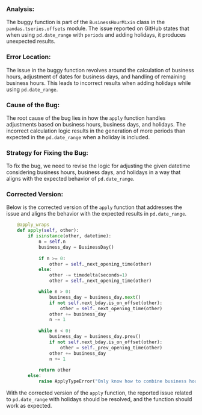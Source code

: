 ### Analysis:
The buggy function is part of the `BusinessHourMixin` class in the `pandas.tseries.offsets` module. The issue reported on GitHub states that when using `pd.date_range` with `periods` and adding holidays, it produces unexpected results.

### Error Location:
The issue in the buggy function revolves around the calculation of business hours, adjustment of dates for business days, and handling of remaining business hours. This leads to incorrect results when adding holidays while using `pd.date_range`.

### Cause of the Bug:
The root cause of the bug lies in how the `apply` function handles adjustments based on business hours, business days, and holidays. The incorrect calculation logic results in the generation of more periods than expected in the `pd.date_range` when a holiday is included.

### Strategy for Fixing the Bug:
To fix the bug, we need to revise the logic for adjusting the given datetime considering business hours, business days, and holidays in a way that aligns with the expected behavior of `pd.date_range`.

### Corrected Version:
Below is the corrected version of the `apply` function that addresses the issue and aligns the behavior with the expected results in `pd.date_range`.

```python
    @apply_wraps
    def apply(self, other):
        if isinstance(other, datetime):
            n = self.n
            business_day = BusinessDay()
    
            if n >= 0:
                other = self._next_opening_time(other)
            else:
                other -= timedelta(seconds=1)
                other = self._next_opening_time(other)

            while n > 0:
                business_day = business_day.next()
                if not self.next_bday.is_on_offset(other):
                    other = self._next_opening_time(other)
                other += business_day
                n -= 1
    
            while n < 0:
                business_day = business_day.prev()
                if not self.next_bday.is_on_offset(other):
                    other = self._prev_opening_time(other)
                other += business_day
                n += 1
    
            return other
        else:
            raise ApplyTypeError("Only know how to combine business hour with datetime")
```

With the corrected version of the `apply` function, the reported issue related to `pd.date_range` with holidays should be resolved, and the function should work as expected.
